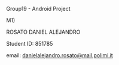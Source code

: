 Group19 - Android Project

M1) 

ROSATO DANIEL ALEJANDRO

Student ID: 851785

email: danielalejandro.rosato@mail.polimi.it

